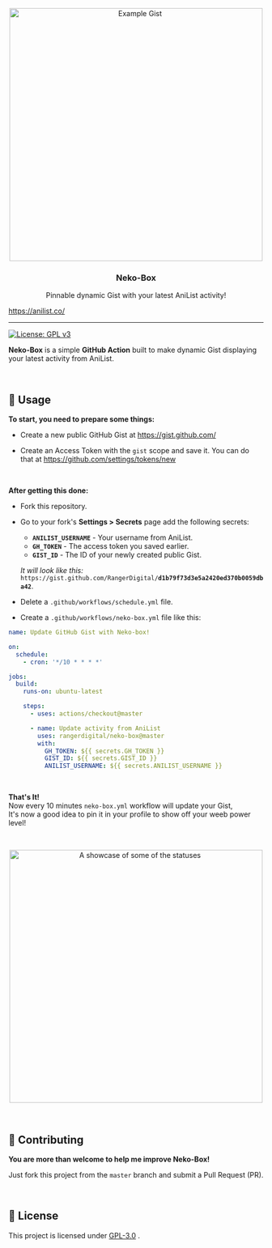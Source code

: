 <p align="center">
  <img width="500" src="example.png" alt="Example Gist">
  <h3 align="center">Neko-Box</h3>
  <p align="center">Pinnable dynamic Gist with your latest AniList activity!</p>
</p>


https://anilist.co/




***
[![License: GPL v3](https://img.shields.io/badge/License-GPLv3-blue.svg)](https://www.gnu.org/licenses/gpl-3.0)

**Neko-Box** is a simple **GitHub Action** built to make dynamic Gist displaying your latest activity from AniList. 

<br>

## 🎉 Usage
**To start, you need to prepare some things:**
- Create a new public GitHub Gist at https://gist.github.com/

- Create an Access Token with the `gist` scope and save it.
You can do that at https://github.com/settings/tokens/new

<br>

**After getting this done:**
- Fork this repository.

- Go to your fork's **Settings > Secrets** page add the following secrets:
	- **`ANILIST_USERNAME`** - Your username from AniList.
	- **`GH_TOKEN`** - The access token you saved earlier.
	- **`GIST_ID`** - The ID of your newly created public Gist.

   *It will look like this:*  
	 `https://gist.github.com/RangerDigital/`**`d1b79f73d3e5a2420ed370b0059dba42`**.

 - Delete a `.github/workflows/schedule.yml` file.

 - Create a `.github/workflows/neko-box.yml` file like this:

 ```yml
 name: Update GitHub Gist with Neko-box!

 on:
   schedule:
     - cron: '*/10 * * * *'

 jobs:
   build:
     runs-on: ubuntu-latest

     steps:
       - uses: actions/checkout@master

       - name: Update activity from AniList
         uses: rangerdigital/neko-box@master
         with:
           GH_TOKEN: ${{ secrets.GH_TOKEN }}
           GIST_ID: ${{ secrets.GIST_ID }}
           ANILIST_USERNAME: ${{ secrets.ANILIST_USERNAME }}
 ```

<br>

**That's It!**  
Now every 10 minutes `neko-box.yml` workflow will update your Gist,  
It's now a good idea to pin it in your profile to show off your weeb power level!

<br>

<p align="center">
	<img src="showcase.gif" alt="A showcase of some of the statuses" width=500/>
</p>

<br>

## 🚧 Contributing

**You are more than welcome to help me improve Neko-Box!**

Just fork this project from the `master` branch and submit a Pull Request (PR).

<br>

## 📃 License
This project is licensed under [GPL-3.0](https://choosealicense.com/licenses/gpl-3.0/) .
